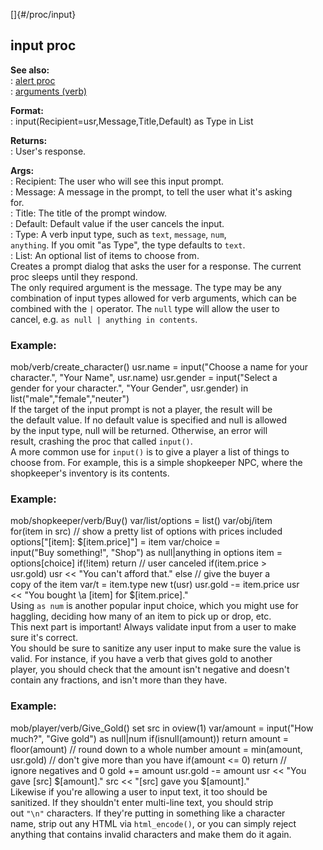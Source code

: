 []{#/proc/input}    
## input proc    
**See also:**    
:   [alert proc](/ref/proc/alert)    
:   [arguments (verb)](/ref/verb/arguments)    
<!-- -->    
**Format:**    
:   input(Recipient=usr,Message,Title,Default) as Type in List    
<!-- -->    
**Returns:**    
:   User\'s response.    
<!-- -->    
**Args:**    
:   Recipient: The user who will see this input prompt.    
:   Message: A message in the prompt, to tell the user what it\'s asking    
    for.    
:   Title: The title of the prompt window.    
:   Default: Default value if the user cancels the input.    
:   Type: A verb input type, such as `text`, `message`, `num`,    
    `anything`. If you omit \"as Type\", the type defaults to `text`.    
:   List: An optional list of items to choose from.    
Creates a prompt dialog that asks the user for a response. The current    
proc sleeps until they respond.    
The only required argument is the message. The type may be any    
combination of input types allowed for verb arguments, which can be    
combined with the `|` operator. The `null` type will allow the user to    
cancel, e.g. `as null | anything in contents`.    
### Example:    
mob/verb/create_character() usr.name = input(\"Choose a name for your    
character.\", \"Your Name\", usr.name) usr.gender = input(\"Select a    
gender for your character.\", \"Your Gender\", usr.gender) in    
list(\"male\",\"female\",\"neuter\")    
If the target of the input prompt is not a player, the result will be    
the default value. If no default value is specified and null is allowed    
by the input type, null will be returned. Otherwise, an error will    
result, crashing the proc that called `input()`.    
A more common use for `input()` is to give a player a list of things to    
choose from. For example, this is a simple shopkeeper NPC, where the    
shopkeeper\'s inventory is its contents.    
### Example:    
mob/shopkeeper/verb/Buy() var/list/options = list() var/obj/item    
for(item in src) // show a pretty list of options with prices included    
options\[\"\[item\]: \$\[item.price\]\"\] = item var/choice =    
input(\"Buy something!\", \"Shop\") as null\|anything in options item =    
options\[choice\] if(!item) return // user canceled if(item.price \>    
usr.gold) usr \<\< \"You can\'t afford that.\" else // give the buyer a    
copy of the item var/t = item.type new t(usr) usr.gold -= item.price usr    
\<\< \"You bought \\a \[item\] for \$\[item.price\].\"    
Using `as num` is another popular input choice, which you might use for    
haggling, deciding how many of an item to pick up or drop, etc.    
This next part is important! Always validate input from a user to make    
sure it\'s correct.    
You should be sure to sanitize any user input to make sure the value is    
valid. For instance, if you have a verb that gives gold to another    
player, you should check that the amount isn\'t negative and doesn\'t    
contain any fractions, and isn\'t more than they have.    
### Example:    
mob/player/verb/Give_Gold() set src in oview(1) var/amount = input(\"How    
much?\", \"Give gold\") as null\|num if(isnull(amount)) return amount =    
floor(amount) // round down to a whole number amount = min(amount,    
usr.gold) // don\'t give more than you have if(amount \<= 0) return //    
ignore negatives and 0 gold += amount usr.gold -= amount usr \<\< \"You    
gave \[src\] \$\[amount\].\" src \<\< \"\[src\] gave you \$\[amount\].\"    
Likewise if you\'re allowing a user to input text, it too should be    
sanitized. If they shouldn\'t enter multi-line text, you should strip    
out `"\n"` characters. If they\'re putting in something like a character    
name, strip out any HTML via `html_encode()`, or you can simply reject    
anything that contains invalid characters and make them do it again.  